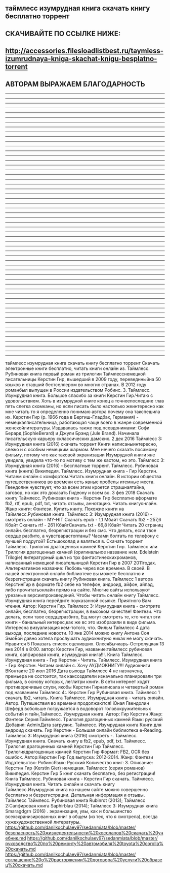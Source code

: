 таймлесс изумрудная книга скачать книгу бесплатно торрент
--------------------------------------------------
СКАЧИВАЙТЕ ПО ССЫЛКЕ НИЖЕ:
--------------------------------------------------
http://accessories.filesloadlistbest.ru/taymless-izumrudnaya-kniga-skachat-knigu-besplatno-torrent
--------------------------------------------------
АВТОРАМ ВЫРАЖАЕМ БЛАГОДАРНОСТЬ
--------------------------------------------------
--------------------------------------------------
--------------------------------------------------
--------------------------------------------------
--------------------------------------------------
--------------------------------------------------
--------------------------------------------------
--------------------------------------------------
--------------------------------------------------
--------------------------------------------------
--------------------------------------------------
--------------------------------------------------
--------------------------------------------------
--------------------------------------------------
--------------------------------------------------
--------------------------------------------------
--------------------------------------------------
--------------------------------------------------
--------------------------------------------------
--------------------------------------------------
--------------------------------------------------
--------------------------------------------------
--------------------------------------------------
--------------------------------------------------
--------------------------------------------------
--------------------------------------------------
--------------------------------------------------
--------------------------------------------------
--------------------------------------------------
--------------------------------------------------
--------------------------------------------------
--------------------------------------------------
--------------------------------------------------
--------------------------------------------------
--------------------------------------------------
--------------------------------------------------
--------------------------------------------------
--------------------------------------------------
--------------------------------------------------
--------------------------------------------------
--------------------------------------------------
--------------------------------------------------
--------------------------------------------------
--------------------------------------------------
--------------------------------------------------
--------------------------------------------------
--------------------------------------------------
--------------------------------------------------
--------------------------------------------------
--------------------------------------------------
--------------------------------------------------
--------------------------------------------------
--------------------------------------------------
--------------------------------------------------
--------------------------------------------------
--------------------------------------------------
--------------------------------------------------
таймлесс изумрудная книга скачать книгу бесплатно торрент Скачать электронные книги бесплатно, читать книги онлайн из. Таймлесс. Рубиновая книга  первый роман из трилогии Таймлесснемецкой писательницы Керстин Гир, вышедший в 2009 году, переведнныйна 50 языков и ставший бестселлером во многих странах. В 2012 году романбыл выпущен в России издательством Робинс. 3. Таймлесс. Изумрудная книга.  Большое спасибо за книги Керстин Гир.Читаю с удовольствием.  Хоть в изумрудной книге конец а точнеепоследние глав пять слегка скомканы, но если писать было настолько жеинтересно как мне читать то я определенно понимаю автора почему она такспешила их. Керстин Гир (р. 1966 года в Бергиш-Гладбах, Германия) - немецкаяписательница, работающая чаще всего в жанре современной женскойлитературы. Издавалась также под псевдонимами: Софи Берард (SophieBerard) и Джули Брэнд (Jule Brand). Начинала писательскую карьеру склассических дамских. 2 дек 2016  Таймлесс 3: Изумрудная книга (2016) скачать торрент  Книги написаныинтересно, свежо и с особым немецким шармом.  Мне нечего сказать посамому фильму, потому что как таковой экранизации Изумрудной книги яне увидела, увидела что-то по мотиву с тем же кастом, но это. Таймлесс 3: Изумрудная книга (2016) - Бесплатные торрент. Таймлесс. Рубиновая книга (книга)  Википедия. Таймлесс. Изумрудная книга - Гир Керстин. Читаем онлайн с комфортом.Читать книги онлайн. В истории общества путешественников во времени есть явные пробелы итемные места. Гвендолин чувствует, что за всем этим кроется страшнаятайна, заговор, но как это доказать Гидеону и всем во. 3 фев 2018  Скачать книгу Таймлесс. Рубиновая книга - Керстин Гир бесплатно вформате fb2, rtf, epub, pdf, txt, читать отзывы, аннотацию. Читать книгуонлайн. Жанр книги: Фэнтези. Купить книгу. Похожие книги на Таймлесс.Рубиновая книга. Таймлесс 3: Изумрудная книга (2016) - смотреть онлайн - MY-HIT
Cкачать epub - 1,1 Мбайт Cкачать fb2 - 257,6 Кбайт Cкачать rtf - 261 КбайтCкачать txt - 66,8 Кбайт Читать 20 страниц онлайн. бесплатно, безрегистрации и без смс. Что делать, если твое сердце разбито, а чувстварастоптаны? Часами болтать по телефону с лучшей подругой? Естьшоколад и валяться в. Скачать торрент Таймлесс. Трилогия драгоценных камней Керстин Гир. Таймлесс или Трилогия драгоценных камней (оригинальное название нем. Edelstein Trilogie)  литературный цикл из трх фантастическихроманов, написанный немецкой писательницой Керстин Гир в 2007  2011годах. Альтернативное название: Любовь через все времена. В своей. В нашей электронной онлайн библиотеке вы можете бесплатно и безрегистрации скачать книгу Рубиновая книга. Таймлесс 1 автора КерстинГир в формате fb2 себе на телефон, андроид, айфон, айпад, либо прочитатьонлайн прямо на сайте. Многие сайты используют урезаные версиипроизведений. Чтобы читать онлайн книгу  Таймлесс. Изумрудная книга  перейдите поуказанной ссылке. Приятного Вам чтения. Автор: Керстин Гир. Таймлесс 3: Изумрудная книга - смотрите онлайн, бесплатно, безрегистрации, в высоком качестве! Фэнтези. Что делать, если твое сердцеразбито,  Ещ могут смотреть те, кто читал эти книги - банальный интерес,как же вс это изобразили в виде фильма. Интересна визуализация кем-тотого, что. Фильм Таймлесс 4 дата выхода, последние новости. 10 янв 2014   можно книгу Антона Соя ЭмоБой давно хотела прослушать аудиокнигуно никак не могу скачать. Нравится 5 Показать список оценивших. ОлесяБычкарь-Остролуцкая 13 янв 2014 в 8:00. автор: Керстин Гир, название:таймлесс рубиновая книга, сапфировая книга, изумрудная книга!!!. Книга Таймлесс. Изумрудная книга - Гир Керстин - Читать. Таймлесс. Изумрудная книга - Гир Керстин. Читаем онлайн с. Хочу АУДИОКНИГУ!!!  Аудиокниги  ВКонтакте
20 июл 2016  Дата выхода Таймлесс 4 не назначена, премьера не состоится, так каксоздатели изначально планировали три фильма, в основу которых, леглитри книги. В сети интернет ходят противоречивые слухи, якобы Керстин Гирнаписала и четвертый роман под названием Таймлесс 4:. Керстин Гир Рубиновая книга. Таймлесс 1  скачать fb2, читать. Книга Таймлесс. Изумрудная книга - читать онлайн. Автор. Путешествия во времени продолжаются! Юная Гвендолин Шеферд всбольше погружается в водоворот головокружительных событий и тайн,Таймлесс. Изумрудная книга. Автор: Гир Керстин Жанр: Фэнтези Серия:Таймлесс. Трилогия драгоценных камней Язык: русский Добавил: AdminДата загрузки:. Таймлесс. Изумрудная книга  Книги для андроид скачать. Гир Керстин - Большая онлайн библиотека e-Reading. Таймлесс 3: Изумрудная книга (2016) смотреть  -. Таймлесс. Изумрудная книга. Скачать книгу в fb2, epub, pdf, txt. Таймлесс. Трилогия драгоценных камней Керстин Гир Таймлесс. Трилогиядрагоценных камней Керстин Гир Формат: FB2, OCR без ошибок. Автор:Керстин Гир Год выпуска: 2012-2014. Жанр: Фэнтези Издательство: РобинсЯзык: Русский Количество книг: 3. Описание: Керстин Гир (Kerstin Gier) немецкая. Таймлесс (серия романов)  Википедия. Керстин Гир  5 книг скачать бесплатно, без регистрации!
Книга Таймлесс. Рубиновая книга - Керстин Гир скачать. Таймлесс. Изумрудная книга. Читать онлайн и скачать книгу Таймлесс.Изумрудная книга на нашем сайте можно совершенно бесплатно и безрегистрации. Детальная информация и отзывы. Таймлесс  Таймлесс. Рубиновая книга  Rubinrot (2013); Таймлесс 2:Сапфировая книга  Saphirblau (2014); Таймлесс 3: Изумрудная книга Smaragdgrn (2016) . экранизация, увы, как и большинство всехэкранизированных книг в общем (из тех, что я смотрела), всегда хужехудожественной литературы.
https://github.com/danilkochulaev97/sedanmiata/blob/master/безопасность%20жизнедеятельности%20косолапов%20скачать%20учебник.md
https://github.com/danilkochulaev97/sedanmiata/blob/master/руководство%20по%20ремонту%20автомобиля%20toyota%20corolla%20скачать.md
https://github.com/danilkochulaev97/sedanmiata/blob/master/соглашение%20о%20расторжении%20договора%20услуги%20образец%20скачать.md